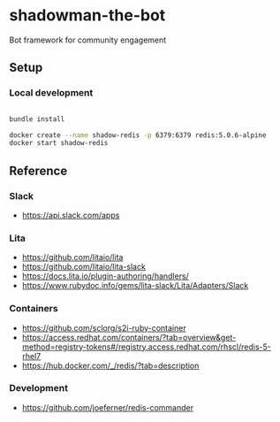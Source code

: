 # shadowman-the-bot

Bot framework for community engagement

## Setup

### Local development


```bash

bundle install

docker create --name shadow-redis -p 6379:6379 redis:5.0.6-alpine
docker start shadow-redis

```

## Reference

### Slack
* https://api.slack.com/apps

### Lita
* https://github.com/litaio/lita
* https://github.com/litaio/lita-slack
* https://docs.lita.io/plugin-authoring/handlers/
* https://www.rubydoc.info/gems/lita-slack/Lita/Adapters/Slack

### Containers
* https://github.com/sclorg/s2i-ruby-container
* https://access.redhat.com/containers/?tab=overview&get-method=registry-tokens#/registry.access.redhat.com/rhscl/redis-5-rhel7
* https://hub.docker.com/_/redis/?tab=description

### Development

* https://github.com/joeferner/redis-commander
